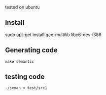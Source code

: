 tested on ubuntu

## Install
sudo apt-get install gcc-multilib libc6-dev-i386


## Generating code
`
make semantic
`

## testing code
`
./seman < test/src1
`